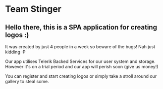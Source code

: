 # Team Stinger
## Hello there, this is a SPA application for creating logos :)
It was created by just 4 people in a week so beware of the bugs! Nah just kidding :P

Our app utilises Telerik Backed Services for our user system and storage. However it's on a trial period and our app will perish soon (give us money!)

You can register and start creating logos or simply take a stroll around our gallery to steal some.
